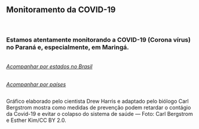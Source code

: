 ﻿---
layout: page-fullwidth
title: ""
#meta_title: "Duvidas? Entre em contato conosco"
subheadline: ""
#teaser: "Entre em contato conosco pelo e-mail #eres2020.uem@gmail.com"
permalink: "/covid/"
header:
   image_fullwidth: banner_eres2020.png
---

<h2>Monitoramento da COVID-19</h2>

<br>

<h3>Estamos atentamente monitorando a COVID-19 (Corona vírus) no Paraná e, especialmente, em Maringá. </h3>

<br><i><a href="http://plataforma.saude.gov.br/novocoronavirus/" target="_blank">Acompanhar por estados no Brasil</a></i><br>

<br><i><a href="https://gisanddata.maps.arcgis.com/apps/opsdashboard/index.html#/bda7594740fd40299423467b48e9ecf6" target="_blank">Acompanhar por países</a></i><br>


<div class="row t30">	
	<img src="{{ site.urlimg }}covid.jpg" alt="" align="center">
</div><!-- /.row -->

Gráfico elaborado pelo cientista Drew Harris e adaptado pelo biólogo Carl Bergstrom mostra como medidas de prevenção podem retardar o contágio da Covid-19 e evitar o colapso do sistema de saúde — Foto: Carl Bergstrom e Esther Kim/CC BY 2.0.



<div class="row t30">	
	<img src="{{ site.urlimg }}promocao_apoio_logos.png" alt="" align="center">
</div><!-- /.row -->












